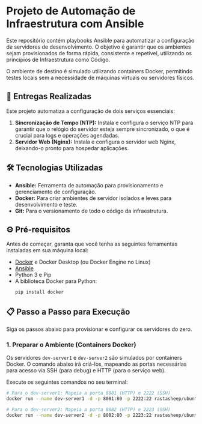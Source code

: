 # Projeto de Automação de Infraestrutura com Ansible

Este repositório contém playbooks Ansible para automatizar a configuração de servidores de desenvolvimento. O objetivo é garantir que os ambientes sejam provisionados de forma rápida, consistente e repetível, utilizando os princípios de Infraestrutura como Código.

O ambiente de destino é simulado utilizando containers Docker, permitindo testes locais sem a necessidade de máquinas virtuais ou servidores físicos.

## 🚀 Entregas Realizadas

Este projeto automatiza a configuração de dois serviços essenciais:

1.  **Sincronização de Tempo (NTP):** Instala e configura o serviço NTP para garantir que o relógio do servidor esteja sempre sincronizado, o que é crucial para logs e operações agendadas.
2.  **Servidor Web (Nginx):** Instala e configura o servidor web Nginx, deixando-o pronto para hospedar aplicações.

## 🛠️ Tecnologias Utilizadas

*   **Ansible:** Ferramenta de automação para provisionamento e gerenciamento de configuração.
*   **Docker:** Para criar ambientes de servidor isolados e leves para desenvolvimento e teste.
*   **Git:** Para o versionamento de todo o código da infraestrutura.

## ⚙️ Pré-requisitos

Antes de começar, garanta que você tenha as seguintes ferramentas instaladas em sua máquina local:

*   [Docker](httpss://www.docker.com/get-started) e Docker Desktop (ou Docker Engine no Linux)
*   [Ansible](httpss://docs.ansible.com/ansible/latest/installation_guide/intro_installation.html)
*   Python 3 e Pip
*   A biblioteca Docker para Python:
    ```bash
    pip install docker
    ```

## 📋 Passo a Passo para Execução

Siga os passos abaixo para provisionar e configurar os servidores do zero.

### 1. Preparar o Ambiente (Containers Docker)

Os servidores `dev-server1` e `dev-server2` são simulados por containers Docker. O comando abaixo irá criá-los, mapeando as portas necessárias para acesso via SSH (para debug) e HTTP (para o serviço web).

Execute os seguintes comandos no seu terminal:

```bash
# Para o dev-server1: Mapeia a porta 8081 (HTTP) e 2222 (SSH)
docker run --name dev-server1 -d -p 8081:80 -p 2222:22 rastasheep/ubuntu-sshd

# Para o dev-server2: Mapeia a porta 8082 (HTTP) e 2223 (SSH)
docker run --name dev-server2 -d -p 8082:80 -p 2223:22 rastasheep/ubuntu-sshd
